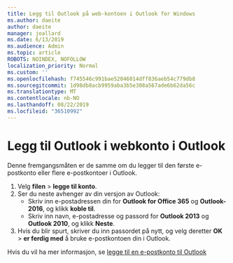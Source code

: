 ```yaml
---
title: Legg til Outlook på web-kontoen i Outlook for Windows
ms.author: daeite
author: daeite
manager: joallard
ms.date: 6/13/2019
ms.audience: Admin
ms.topic: article
ROBOTS: NOINDEX, NOFOLLOW
localization_priority: Normal
ms.custom: ''
ms.openlocfilehash: f745546c991bae52046014dff836aeb54c779db8
ms.sourcegitcommit: 1d98db8acb9959aba3b5e308a567ade6b62da56c
ms.translationtype: MT
ms.contentlocale: nb-NO
ms.lasthandoff: 08/22/2019
ms.locfileid: "36510992"
---
```

# <a name="add-your-outlook-on-the-web-account-to-outlook"></a>Legg til Outlook i webkonto i Outlook

Denne fremgangsmåten er de samme om du legger til den første e-postkonto eller flere e-postkontoer i Outlook.

1. Velg **filen** > **legge til konto**.
1. Ser du neste avhenger av din versjon av Outlook:
    - Skriv inn e-postadressen din for **Outlook for Office 365** og **Outlook-2016**, og klikk **koble til**.
    - Skriv inn navn, e-postadresse og passord for **Outlook 2013** og **Outlook 2010**, og klikk **Neste**.
1. Hvis du blir spurt, skriver du inn passordet på nytt, og velg deretter **OK** > **er ferdig med** å bruke e-postkontoen din i Outlook.

Hvis du vil ha mer informasjon, se [legge til en e-postkonto til Outlook](https://support.office.com/article/6e27792a-9267-4aa4-8bb6-c84ef146101b)